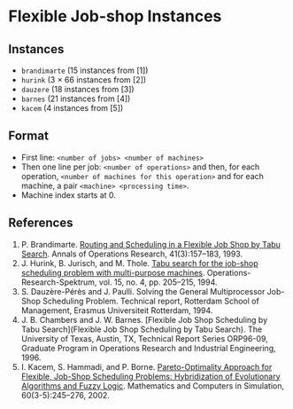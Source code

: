 # Flexible Job-shop Instances


## Instances

- `brandimarte` (15 instances from [1])
- `hurink` (3 × 66 instances from [2])
- `dauzere` (18 instances from [3])
- `barnes` (21 instances from [4])
- `kacem` (4 instances from [5])

## Format

- First line: `<number of jobs> <number of machines>`
- Then one line per job: `<number of operations>` and then, for each operation, `<number of machines for this operation>` and for each machine, a pair `<machine> <processing time>`.
- Machine index starts at 0.

## References

1. P. Brandimarte. [Routing and Scheduling in a Flexible Job Shop by Tabu Search](https://doi.org/10.1007/BF02023073). Annals of Operations Research, 41(3):157–183, 1993.
2. J. Hurink, B. Jurisch, and M. Thole. [Tabu search for the job-shop scheduling problem with multi-purpose machines](https://doi.org/10.1007/BF01719451). Operations-Research-Spektrum, vol. 15, no. 4, pp. 205–215, 1994.
3. S. Dauzère-Pérès and J. Paulli. Solving the General Multiprocessor Job-Shop Scheduling Problem. Technical report, Rotterdam School of Management, Erasmus Universiteit Rotterdam, 1994.
4. J. B. Chambers and J. W. Barnes. [Flexible Job Shop Scheduling by Tabu Search](Flexible Job Shop Scheduling by Tabu Search). The University of Texas, Austin, TX, Technical Report Series ORP96-09, Graduate Program in Operations Research and Industrial Engineering, 1996.
5. I. Kacem, S. Hammadi, and P. Borne. [Pareto-Optimality Approach for Flexible, Job-Shop Scheduling Problems: Hybridization of Evolutionary Algorithms and Fuzzy Logic](https://doi.org/10.1016/S0378-4754%2802%2900019-8). Mathematics and Computers in Simulation, 60(3-5):245–276, 2002.
